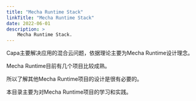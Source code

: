 ```yaml
---
title: "Mecha Runtime Stack"
linkTitle: "Mecha Runtime Stack"
date: 2022-06-01
description: >
    Mecha Runtime Stack.
---
```


Capa主要解决应用的混合云问题，依据理论主要为Mecha Runtime设计理念。

Mecha Runtime目前有几个项目比较成熟。

所以了解其他Mecha Runtime项目的设计是很有必要的。

本目录主要为对Mecha Runtime项目的学习和实践。